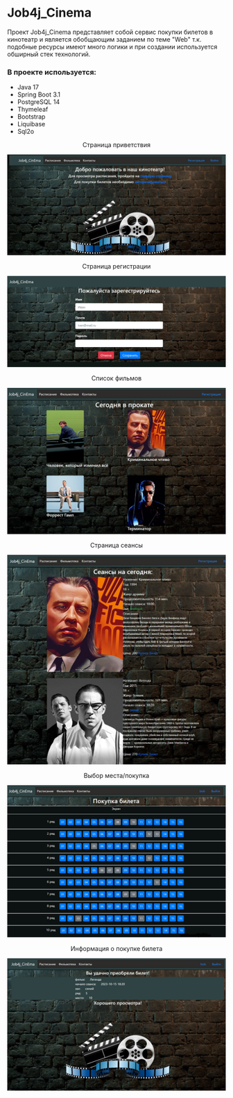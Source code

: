 # Job4j_Cinema
Проект Job4j_Cinema представляет собой сервис покупки билетов в кинотеатр
и является обобщающим заданием по теме "Web" т.к. подобные ресурсы имеют 
много логики и при создании используется обширный стек технологий.
### В проекте используется:
* Java 17
* Spring Boot 3.1
* PostgreSQL 14
* Thymeleaf
* Bootstrap
* Liquibase
* Sql2o

<div style="text-align: center;">Страница приветствия</div>

![](img/hello.jpg)

<div style="text-align: center;">Страница регистрации</div>

![](img/registr.jpg)

<div style="text-align: center;">Список фильмов</div>

![](img/films.jpg)

<div style="text-align: center;">Страница сеансы</div>

![](img/sessions.jpg)

<div style="text-align: center;">Выбор места/покупка</div>

![](img/place.jpg)

<div style="text-align: center;">Информация о покупке билета</div>

![](img/info.jpg)